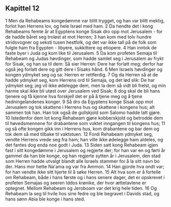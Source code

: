 ## Kapittel 12

1 Men da Rehabeams kongedømme var blitt trygget, og han var blitt mektig, forlot han Herrens lov, og hele Israel med ham.
2 Da hendte det i kong Rehabeams femte år at Egyptens konge Sisak dro opp mot Jerusalem - for de hadde båret seg troløst at mot Herren;
3 han kom med tolv hundre stridsvogner og seksti tusen hestfolk, og det var ikke tall på de folk som fulgte ham fra Egypten - libyere, sukkittere og etiopere.
4 Han inntok de faste byer i Juda og kom like til Jerusalem.
5 Da kom profeten Semaja til Rehabeam og Judas høvdinger, som hadde samlet seg i Jerusalem av frykt for Sisak, og han sa til dem: Så sier Herren: Dere har forlatt meg; derfor har også jeg forlatt dere og gitt dere i Sisaks hånd.
6 Men Israels høvdinger og kongen ydmyket seg og sa: Herren er rettferdig.
7 Og da Herren så at de hadde ydmyket seg, kom Herrens ord til Semaja, og det lød slik: De har ydmyket seg; jeg vil ikke ødelegge dem, men la dem så vidt bli frelst, og min harme skal ikke bli utøst over Jerusalem ved Sisak;
8 dog skal de bli hans tjenere og få kjenne hva forskjell det er på å tjene meg og å tjene hedningelandenes konger.
9 Så dro da Egyptens konge Sisak opp mot Jerusalem og tok skattene i Herrens hus og skattene i kongens hus; alt sammen tok han. Han tok også de gullskjold som Salomo hadde latt gjøre.
10 Istedenfor dem lot kong Rehabeam gjøre kobberskjold og betrodde dem til høvedsmennene for drabantene som voktet inngangen til kongens hus;
11 og så ofte kongen gikk inn i Herrens hus, kom drabantene og bar dem og tok dem så med tilbake til vaktstuen.
12 Fordi Rehabeam ydmyket seg, vendte Herrens vrede seg fra ham; han ville ikke ødelegge ham aldeles, og det fantes dog enda noe godt i Juda.
13 Siden satt kong Rehabeam igjen fast i sitt kongedømme i Jerusalem og regjerte der; for han var en og førti år gammel da han ble konge, og han regjerte sytten år i Jerusalem, den stad som Herren hadde utvalgt blandt alle Israels stammer for å la sitt navn bo der. Hans mor hette Na'ama og var fra Ammon.
14 Han gjorde hva ondt var; for han vendte ikke sitt hjerte til å søke Herren.
15 Alt hva som er å fortelle om Rehabeam, både i hans første og i hans senere dager, det er opskrevet i profeten Semajas og seeren Iddos krønike, der hvor ættetavlene er optegnet. Mellom Rehabeam og Jeroboam var det krig hele tiden.
16 Og Rehabeam la seg til hvile hos sine fedre og ble begravet i Davids stad, og hans sønn Abia ble konge i hans sted.
